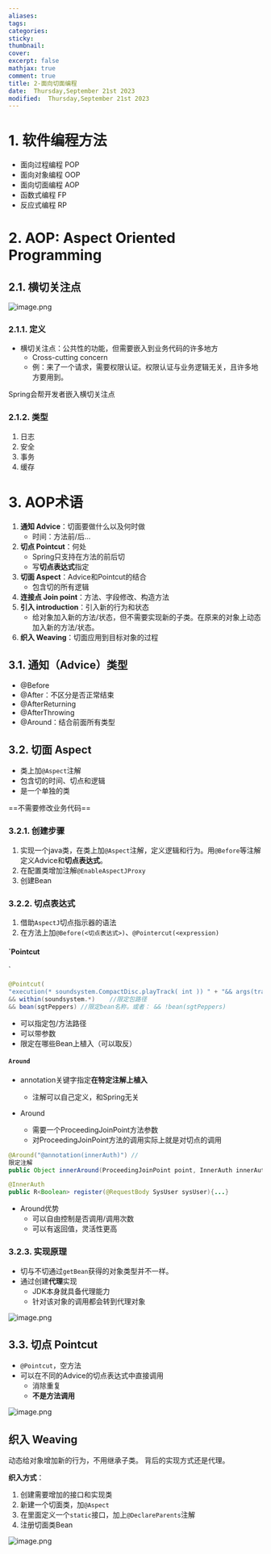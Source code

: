 ```yaml
---
aliases: 
tags: 
categories:
sticky:
thumbnail:
cover: 
excerpt: false
mathjax: true
comment: true
title: 2-面向切面编程
date:  Thursday,September 21st 2023
modified:  Thursday,September 21st 2023
---
```


# 1. 软件编程方法

- 面向过程编程 POP
- 面向对象编程 OOP
- 面向切面编程 AOP
- 函数式编程 FP
- 反应式编程 RP

# 2. AOP: Aspect Oriented Programming

## 2.1. 横切关注点

![image.png](https://chillcharlie-img.oss-cn-hangzhou.aliyuncs.com/image%2F2023%2F09%2F21%2F593c95764eb4ced35052b11e904cb58c_20230921200636.png)

### 2.1.1. 定义

- 横切关注点：公共性的功能，但需要嵌入到业务代码的许多地方
	- Cross-cutting concern
	- 例：来了一个请求，需要权限认证。权限认证与业务逻辑无关，且许多地方要用到。

Spring会帮开发者嵌入横切关注点

### 2.1.2. 类型

1. 日志
2. 安全
3. 事务
4. 缓存

# 3. AOP术语

1. **通知 Advice**：切面要做什么以及何时做
	- 时间：方法前/后...
2. **切点 Pointcut**：何处
	- Spring只支持在方法的前后切
	- 写**切点表达式**指定
3. **切面 Aspect**：Advice和Pointcut的结合
	- 包含切的所有逻辑
4. **连接点 Join point**：方法、字段修改、构造方法
5. **引入 introduction**：引入新的行为和状态
	- 给对象加入新的方法/状态，但不需要实现新的子类。在原来的对象上动态加入新的方法/状态。
6. **织入 Weaving**：切面应用到目标对象的过程

## 3.1. 通知（Advice）类型

- @Before
- @After：不区分是否正常结束
- @AfterReturning
- @AfterThrowing
- @Around：结合前面所有类型

## 3.2. 切面 Aspect

- 类上加`@Aspect`注解
- 包含切的时间、切点和逻辑
- 是一个单独的类

==不需要修改业务代码==

### 3.2.1. 创建步骤

1. 实现一个java类，在类上加`@Aspect`注解，定义逻辑和行为。用`@Before`等注解定义Advice和**切点表达式**。
2. 在配置类增加注解`@EnableAspectJProxy`
3. 创建Bean

### 3.2.2. 切点表达式

1. 借助`AspectJ`切点指示器的语法
2. 在方法上加`@Before(<切点表达式>)`、`@Pointercut(<expression)`

#### `Pointcut
`
```java
@Pointcut(
"execution(* soundsystem.CompactDisc.playTrack( int )) " + "&& args(trackNumber)") //获取参数
&& within(soundsystem.*)	//限定包路径
&& bean(sgtPeppers)	//限定bean名称，或者： && !bean(sgtPeppers)
```

- 可以指定包/方法路径
- 可以带参数
- 限定在哪些Bean上植入（可以取反）

#### `Around`

- annotation关键字指定**在特定注解上植入**
	- 注解可以自己定义，和Spring无关

- Around
	- 需要一个ProceedingJoinPoint方法参数
	- 对ProceedingJoinPoint方法的调用实际上就是对切点的调用

```java
@Around("@annotation(innerAuth)") //
限定注解
public Object innerAround(ProceedingJoinPoint point, InnerAuth innerAuth) { ... }

@InnerAuth
public R<Boolean> register(@RequestBody SysUser sysUser){...}
```
- Around优势
	- 可以自由控制是否调用/调用次数
	- 可以有返回值，灵活性更高

### 3.2.3. 实现原理

- 切与不切通过`getBean`获得的对象类型并不一样。
- 通过创建**代理**实现
	- JDK本身就具备代理能力
	- 针对该对象的调用都会转到代理对象

![image.png](https://chillcharlie-img.oss-cn-hangzhou.aliyuncs.com/image%2F2023%2F09%2F21%2F0e23d5f342f4383c7a76122ca75ea479_20230921200101.png)

## 3.3. 切点 Pointcut

- `@Pointcut`，空方法
- 可以在不同的Advice的切点表达式中直接调用
	- 消除重复
	- **不是方法调用**

![image.png](https://chillcharlie-img.oss-cn-hangzhou.aliyuncs.com/image%2F2023%2F09%2F21%2Fe5eb3eb6b02f362f0bdf531c29a71c55_20230921201543.png)


## 织入 Weaving

动态给对象增加新的行为，不用继承子类。
背后的实现方式还是代理。

**织入方式**：
1. 创建需要增加的接口和实现类
2. 新建一个切面类，加`@Aspect`
3. 在里面定义一个`static`接口，加上`@DeclareParents`注解
4. 注册切面类Bean

![image.png](https://chillcharlie-img.oss-cn-hangzhou.aliyuncs.com/image%2F2023%2F09%2F21%2Ff76b26d26ccfff3dcc22e9fd080b07ea_20230921211603.png)



